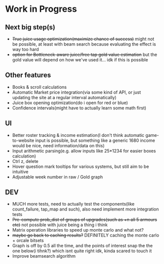 
# Work in Progress

## Next big step(s)

- ~~True juice usage optimization(maximize chance of success)~~ might not be possible, at least with beam search because evaluating the effect is way too hard
- ~~option for Bottleneck-aware juice/free tap gold value estimation~~ but the gold value will depend on how we've used it... idk if this is possible

## Other features

- Books & scroll calculations
- Automatic Market price integration(via some kind of API, or just updating the site at a regular interval automatically)
- Juice box opening optimization(do i open for red or blue)
- Confidence intervals(might have to actually learn some math first)

## UI

- Better roster tracking & income estimation(I don't think automatic game-to-website input is possible, but something like a generic 1680 income would be nice, need information/data on this)
- Input arithmetic parsing(e.g. allow inputs like 25*1234 for easier boxes calculation)
- Ctrl z, delete
- Hover question mark tooltips for various systems, but still aim to be intuitive
- Adjustable week number in raw / Gold graph

## DEV

- MUCH more tests, need to actually test the components(like count_failure, tap_map and such), also need implement more integration tests
- ~~Pre-compute prob_dist of groups of upgrades(such as +n all 5 armours etc)~~ not possible with juice being a thing i think
- Matrix operation libraries to speed up monte carlo and what not?
- ~~maybe go back to caching results?~~ DEFINITELY caching the monte carlo + orcale bitsets
- Graph is off by 0.5 all the time, and the points of interest snap the the one below(i tihnk?) which isnt quite right idk, kinda scared to touch it
- Improve beamsearch algorithm
